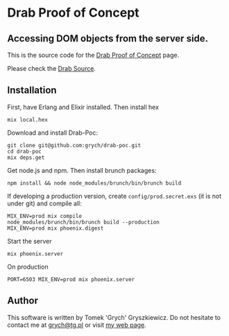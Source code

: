 # Drab Proof of Concept

## Accessing DOM objects from the server side.

This is the source code for the [Drab Proof of Concept](https://tg.pl/drab) page.

Please check the [Drab Source](https://github.com/grych/drab).

## Installation
First, have Erlang and Elixir installed. Then install hex

    mix local.hex

Download and install Drab-Poc:

    git clone git@github.com:grych/drab-poc.git
    cd drab-poc
    mix deps.get

Get node.js and npm. Then install brunch packages:

    npm install && node node_modules/brunch/bin/brunch build

If developing a production version, create `config/prod.secret.exs` (it is not under git) and compile all:

    MIX_ENV=prod mix compile
    node_modules/brunch/bin/brunch build --production
    MIX_ENV=prod mix phoenix.digest

Start the server

    mix phoenix.server

On production

    PORT=6503 MIX_ENV=prod mix phoenix.server

## Author
This software is written by Tomek 'Grych' Gryszkiewicz. Do not hesitate to contact me at grych@tg.pl or visit [my web page](http://www.tg.pl).
